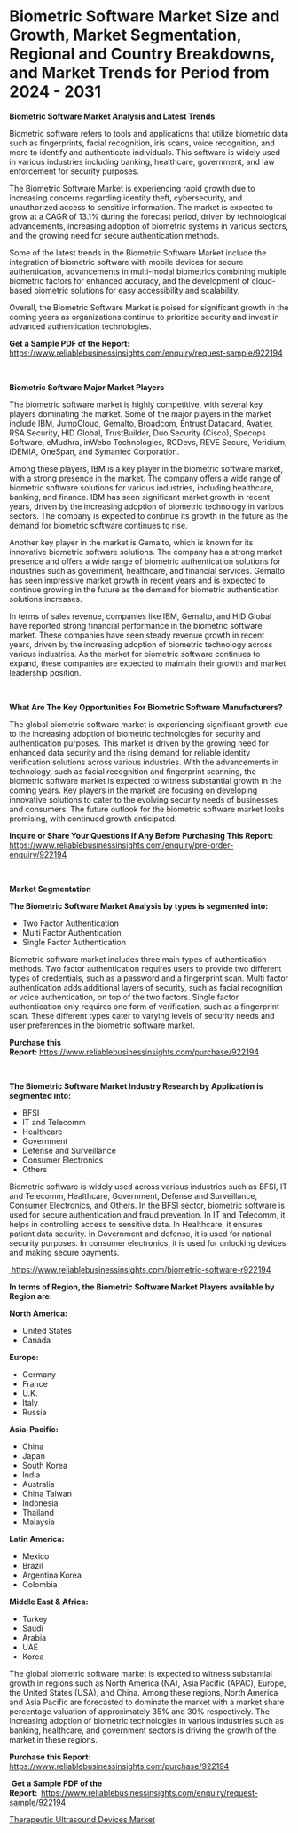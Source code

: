 <p><h1>Biometric Software Market Size and Growth, Market Segmentation, Regional and Country Breakdowns, and Market Trends for Period from 2024 -  2031</h1></p><p><strong>Biometric Software Market Analysis and Latest Trends</strong></p>
<p><p>Biometric software refers to tools and applications that utilize biometric data such as fingerprints, facial recognition, iris scans, voice recognition, and more to identify and authenticate individuals. This software is widely used in various industries including banking, healthcare, government, and law enforcement for security purposes.</p><p>The Biometric Software Market is experiencing rapid growth due to increasing concerns regarding identity theft, cybersecurity, and unauthorized access to sensitive information. The market is expected to grow at a CAGR of 13.1% during the forecast period, driven by technological advancements, increasing adoption of biometric systems in various sectors, and the growing need for secure authentication methods.</p><p>Some of the latest trends in the Biometric Software Market include the integration of biometric software with mobile devices for secure authentication, advancements in multi-modal biometrics combining multiple biometric factors for enhanced accuracy, and the development of cloud-based biometric solutions for easy accessibility and scalability.</p><p>Overall, the Biometric Software Market is poised for significant growth in the coming years as organizations continue to prioritize security and invest in advanced authentication technologies.</p></p>
<p><strong>Get a Sample PDF of the Report:&nbsp;</strong> <a href="https://www.reliablebusinessinsights.com/enquiry/request-sample/922194">https://www.reliablebusinessinsights.com/enquiry/request-sample/922194</a></p>
<p>&nbsp;</p>
<p><strong>Biometric Software Major Market Players</strong></p>
<p><p>The biometric software market is highly competitive, with several key players dominating the market. Some of the major players in the market include IBM, JumpCloud, Gemalto, Broadcom, Entrust Datacard, Avatier, RSA Security, HID Global, TrustBuilder, Duo Security (Cisco), Specops Software, eMudhra, inWebo Technologies, RCDevs, REVE Secure, Veridium, IDEMIA, OneSpan, and Symantec Corporation.</p><p>Among these players, IBM is a key player in the biometric software market, with a strong presence in the market. The company offers a wide range of biometric software solutions for various industries, including healthcare, banking, and finance. IBM has seen significant market growth in recent years, driven by the increasing adoption of biometric technology in various sectors. The company is expected to continue its growth in the future as the demand for biometric software continues to rise.</p><p>Another key player in the market is Gemalto, which is known for its innovative biometric software solutions. The company has a strong market presence and offers a wide range of biometric authentication solutions for industries such as government, healthcare, and financial services. Gemalto has seen impressive market growth in recent years and is expected to continue growing in the future as the demand for biometric authentication solutions increases.</p><p>In terms of sales revenue, companies like IBM, Gemalto, and HID Global have reported strong financial performance in the biometric software market. These companies have seen steady revenue growth in recent years, driven by the increasing adoption of biometric technology across various industries. As the market for biometric software continues to expand, these companies are expected to maintain their growth and market leadership position.</p></p>
<p>&nbsp;</p>
<p><strong>What Are The Key Opportunities For Biometric Software Manufacturers?</strong></p>
<p><p>The global biometric software market is experiencing significant growth due to the increasing adoption of biometric technologies for security and authentication purposes. This market is driven by the growing need for enhanced data security and the rising demand for reliable identity verification solutions across various industries. With the advancements in technology, such as facial recognition and fingerprint scanning, the biometric software market is expected to witness substantial growth in the coming years. Key players in the market are focusing on developing innovative solutions to cater to the evolving security needs of businesses and consumers. The future outlook for the biometric software market looks promising, with continued growth anticipated.</p></p>
<p><strong>Inquire or Share Your Questions If Any Before Purchasing This Report:</strong> <a href="https://www.reliablebusinessinsights.com/enquiry/pre-order-enquiry/922194">https://www.reliablebusinessinsights.com/enquiry/pre-order-enquiry/922194</a></p>
<p>&nbsp;</p>
<p><strong>Market Segmentation</strong></p>
<p><strong>The Biometric Software Market Analysis by types is segmented into:</strong></p>
<p><ul><li>Two Factor Authentication</li><li>Multi Factor Authentication</li><li>Single Factor Authentication</li></ul></p>
<p><p>Biometric software market includes three main types of authentication methods. Two factor authentication requires users to provide two different types of credentials, such as a password and a fingerprint scan. Multi factor authentication adds additional layers of security, such as facial recognition or voice authentication, on top of the two factors. Single factor authentication only requires one form of verification, such as a fingerprint scan. These different types cater to varying levels of security needs and user preferences in the biometric software market.</p></p>
<p><strong>Purchase this Report:&nbsp;</strong><a href="https://www.reliablebusinessinsights.com/purchase/922194">https://www.reliablebusinessinsights.com/purchase/922194</a></p>
<p>&nbsp;</p>
<p><strong>The Biometric Software Market Industry Research by Application is segmented into:</strong></p>
<p><ul><li>BFSI</li><li>IT and Telecomm</li><li>Healthcare</li><li>Government</li><li>Defense and Surveillance</li><li>Consumer Electronics</li><li>Others</li></ul></p>
<p><p>Biometric software is widely used across various industries such as BFSI, IT and Telecomm, Healthcare, Government, Defense and Surveillance, Consumer Electronics, and Others. In the BFSI sector, biometric software is used for secure authentication and fraud prevention. In IT and Telecomm, it helps in controlling access to sensitive data. In Healthcare, it ensures patient data security. In Government and defense, it is used for national security purposes. In consumer electronics, it is used for unlocking devices and making secure payments.</p></p>
<p><a href="https://www.reliablebusinessinsights.com/biometric-software-r922194">&nbsp;https://www.reliablebusinessinsights.com/biometric-software-r922194</a></p>
<p><strong>In terms of Region, the Biometric Software Market Players available by Region are:</strong></p>
<p>
    <p> <strong> North America: </strong>
        <ul>
            <li>United States</li>
            <li>Canada</li>
        </ul>
        </p> 
    <p> <strong> Europe: </strong>
        <ul>
            <li>Germany</li>
            <li>France</li>
            <li>U.K.</li>
            <li>Italy</li>
            <li>Russia</li>
        </ul>
        </p> 
    <p> <strong> Asia-Pacific: </strong>
        <ul>
            <li>China</li>
            <li>Japan</li>
            <li>South Korea</li>
            <li>India</li>
            <li>Australia</li>
            <li>China Taiwan</li>
            <li>Indonesia</li>
            <li>Thailand</li>
            <li>Malaysia</li>
        </ul>
        </p> 
    <p> <strong> Latin America: </strong>
        <ul>
            <li>Mexico</li>
            <li>Brazil</li>
            <li>Argentina Korea</li>
            <li>Colombia</li>
        </ul>
        </p> 
    <p> <strong> Middle East & Africa: </strong>
        <ul>
            <li>Turkey</li>
            <li>Saudi</li>
            <li>Arabia</li>
            <li>UAE</li>
            <li>Korea</li>
        </ul>
    </p>
    </p>
<p><p>The global biometric software market is expected to witness substantial growth in regions such as North America (NA), Asia Pacific (APAC), Europe, the United States (USA), and China. Among these regions, North America and Asia Pacific are forecasted to dominate the market with a market share percentage valuation of approximately 35% and 30% respectively. The increasing adoption of biometric technologies in various industries such as banking, healthcare, and government sectors is driving the growth of the market in these regions.</p></p>
<p><strong>Purchase this Report: </strong><a href="https://www.reliablebusinessinsights.com/purchase/922194">https://www.reliablebusinessinsights.com/purchase/922194</a></p>
<p>&nbsp;<strong>Get a Sample PDF of the Report:&nbsp;&nbsp;</strong><a href="https://www.reliablebusinessinsights.com/enquiry/request-sample/922194">https://www.reliablebusinessinsights.com/enquiry/request-sample/922194</a></p>
<p><strong></strong></p>
<p><p><a href="https://view.publitas.com/reportprime-1/navigating-the-global-therapeutic-ultrasound-devices-market-landscape-trends-forecasts-and-impact-analysis-2024-2031-covered-in-137-pages/">Therapeutic Ultrasound Devices Market</a></p></p>